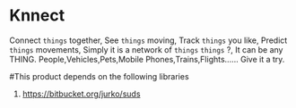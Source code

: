 # Knnect
Connect `things` together,
See `things` moving,
Track `things` you like,
Predict `things` movements,
Simply it is a network of `things`
  `things` ?, It can be any THING. 
  People,Vehicles,Pets,Mobile Phones,Trains,Flights......
Give it a try.

#This product depends on the following libraries

1. https://bitbucket.org/jurko/suds
